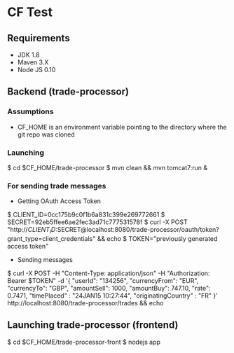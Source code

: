 CF Test
=======

## Requirements

- JDK 1.8
- Maven 3.X
- Node JS 0.10

## Backend (trade-processor)

### Assumptions

- CF_HOME is an environment variable pointing to the directory where the git repo was cloned

### Launching

$ cd $CF_HOME/trade-processor
$ mvn clean && mvn tomcat7:run &

### For sending trade messages

- Getting OAuth Access Token 

$ CLIENT_ID=0cc175b9c0f1b6a831c399e269772661
$ SECRET=92eb5ffee6ae2fec3ad71c777531578f
$ curl -X POST "http://$CLIENT_ID:$SECRET@localhost:8080/trade-processor/oauth/token?grant_type=client_credentials" && echo
$ TOKEN="previously generated access token"

- Sending messages

$ curl -X POST -H "Content-Type: application/json" -H "Authorization: Bearer $TOKEN" -d '{ "userId": "134256", "currencyFrom": "EUR", "currencyTo": "GBP", "amountSell": 1000, "amountBuy": 747.10, "rate": 0.7471, "timePlaced" : "24­JAN­15 10:27:44", "originatingCountry" : "FR" }' http://localhost:8080/trade-processor/trades && echo

## Launching trade-processor (frontend)

$ cd $CF_HOME/trade-processor-front
$ nodejs app
